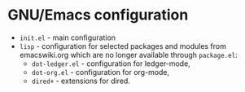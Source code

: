 # GNU/Emacs configuration #

  * `init.el` - main configuration
  * `lisp` - configuration for selected packages and modules from emacswiki.org which are no longer available through `package.el`:
    * `dot-ledger.el` - configuration for ledger-mode,
    * `dot-org.el` - configuration for org-mode,
    * `dired+` - extensions for dired.
